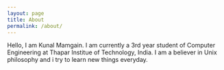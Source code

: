 ```yaml
---
layout: page
title: About
permalink: /about/
---
```


Hello, I am Kunal Mamgain. I am currently a 3rd year student of Computer Engineering at Thapar Institue of Technology, India. I am a believer in Unix philosophy and i try to learn new things everyday.
